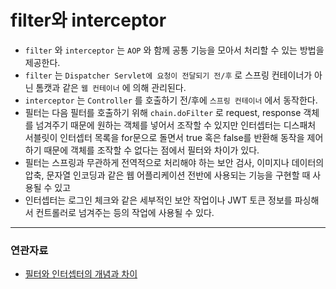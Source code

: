 # filter와 interceptor

- `filter` 와 `interceptor` 는 `AOP` 와 함께 공통 기능을 모아서 처리할 수 있는 방법을 제공한다.
- `filter` 는 `Dispatcher Servlet에 요청이 전달되기 전/후` 로 스프링 컨테이너가 아닌 톰캣과 같은 `웹 컨테이너` 에 의해 관리된다. 
- `interceptor` 는 `Controller` 를 호출하기 전/후에 `스프링 컨테이너` 에서 동작한다. 
- 필터는 다음 필터를 호출하기 위해 `chain.doFilter` 로 request, response 객체를 넘겨주기 때문에 원하는 객체를 넣어서 조작할 수 있지만 인터셉터는 디스패처 서블릿이 인터셉터 목록을 for문으로 돌면서 true 혹은 false를 반환해 동작을 제어하기 때문에 객체를 조작할 수 없다는 점에서 필터와 차이가 있다.
- 필터는 스프링과 무관하게 전역적으로 처리해야 하는 보안 검사, 이미지나 데이터의 압축, 문자열 인코딩과 같은 웹 어플리케이션 전반에 사용되는 기능을 구현할 때 사용될 수 있고
- 인터셉터는 로그인 체크와 같은 세부적인 보안 작업이나 JWT 토큰 정보를 파싱해서 컨트롤러로 넘겨주는 등의 작업에 사용될 수 있다.

---
### 연관자료
- [필터와 인터셉터의 개념과 차이](https://dev-coco.tistory.com/173)
